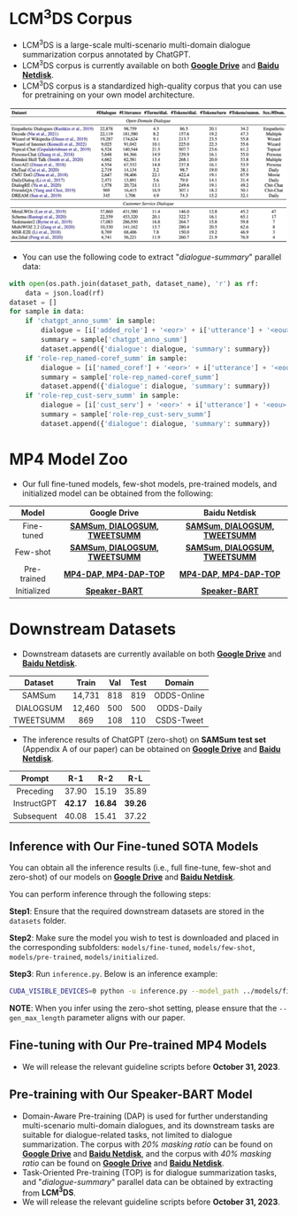 # LCM<sup>3</sup>DS Corpus
- LCM<sup>3</sup>DS is a large-scale multi-scenario multi-domain dialogue summarization corpus annotated by ChatGPT.
- LCM<sup>3</sup>DS corpus is currently available on both [**Google Drive**](https://drive.google.com/file/d/1ZtuLcSJKlWJRNdPL8rlo0a2NCbcmDwq-/view?usp=sharing) and [**Baidu Netdisk**](https://pan.baidu.com/s/10oEgcjp2htMSIqz8GWc_kQ?pwd=fy5q).
- LCM<sup>3</sup>DS corpus is a standardized high-quality corpus that you can use for pretraining on your own model architecture.

![图片描述](data_stats.png)

- You can use the following code to extract "*dialogue-summary*" parallel data:
```python
with open(os.path.join(dataset_path, dataset_name), 'r') as rf:
    data = json.load(rf)
dataset = []
for sample in data:
    if 'chatgpt_anno_summ' in sample:
        dialogue = [i['added_role'] + '<eor>' + i['utterance'] + '<eou>' for i in sample['dialogue']]
        summary = sample['chatgpt_anno_summ']
        dataset.append({'dialogue': dialogue, 'summary': summary})
    if 'role-rep_named-coref_summ' in sample:
        dialogue = [i['named_coref'] + '<eor>' + i['utterance'] + '<eou>' for i in sample['dialogue']]
        summary = sample['role-rep_named-coref_summ']
        dataset.append({'dialogue': dialogue, 'summary': summary})
    if 'role-rep_cust-serv_summ' in sample:
        dialogue = [i['cust_serv'] + '<eor>' + i['utterance'] + '<eou>' for i in sample['dialogue']]
        summary = sample['role-rep_cust-serv_summ']
        dataset.append({'dialogue': dialogue, 'summary': summary})
```

# MP4 Model Zoo
- Our full fine-tuned models, few-shot models, pre-trained models, and initialized model can be obtained from the following:

|Model|Google Drive|Baidu Netdisk|
|:---:|:---:|:---:|
| Fine-tuned | [**SAMSum, DIALOGSUM, TWEETSUMM**](https://drive.google.com/file/d/1hoSk-OrfGtcfc4qMfhX6yRFUFWAgLQXX/view?usp=sharing) | [**SAMSum, DIALOGSUM, TWEETSUMM**](https://pan.baidu.com/s/1aR7p4dd6Za9c4f0eB6Kdbg?pwd=tyf3) |
| Few-shot | [**SAMSum, DIALOGSUM, TWEETSUMM**](https://drive.google.com/file/d/1j7Hy58J5Cf03iBg0mYGsMGggyhK95KBW/view?usp=sharing) | [**SAMSum, DIALOGSUM, TWEETSUMM**](https://pan.baidu.com/s/10GVmjAIg-CWXtdd09s27zQ?pwd=mp2v) |
| Pre-trained | [**MP4-DAP, MP4-DAP-TOP**](https://drive.google.com/file/d/14o5V-rhoXKefTrtxZVV1ej4rQtlyRF8p/view?usp=sharing) | [**MP4-DAP, MP4-DAP-TOP**](https://pan.baidu.com/s/1rTnK1Gk78uNPy9n-oyXliA?pwd=d6sf) |
| Initialized | [**Speaker-BART**](https://drive.google.com/file/d/17sXx8fgRhRNWw1K1nr5o4AsBv4kwASnm/view?usp=sharing) | [**Speaker-BART**](https://pan.baidu.com/s/1LAv01Y71jcM8oBAAjm4K2A?pwd=u9d4) |

# Downstream Datasets
- Downstream datasets are currently available on both [**Google Drive**](https://drive.google.com/file/d/1riZX1yraagpgLIKf5YexuGXqmIa9O0DL/view?usp=sharing) and [**Baidu Netdisk**](https://pan.baidu.com/s/142DGWCutzOSwzYDk9ma-qg?pwd=n8rj).

|Dataset|Train|Val|Test|Domain|
|:---:|:---:|:---:|:---:|:---:|
| SAMSum | 14,731 | 818 | 819 | ODDS-Online |
| DIALOGSUM | 12,460 | 500 | 500 | ODDS-Daily |
| TWEETSUMM | 869 | 108 | 110 | CSDS-Tweet |

- The inference results of ChatGPT (zero-shot) on **SAMSum test set** (Appendix A of our paper) can be obtained on [**Google Drive**](https://drive.google.com/file/d/1Kr54RJHBe1czkFJjgDI3CbRQdjH8IxHa/view?usp=sharing) and [**Baidu Netdisk**](https://pan.baidu.com/s/14afZGYldAu0-X7uC8d31uA?pwd=9et9).

|Prompt|R-1|R-2|R-L|
|:---:|:---:|:---:|:---:|
| Preceding | 37.90 | 15.19 | 35.89 |
| InstructGPT | **42.17** | **16.84** | **39.26** |
| Subsequent | 40.08 | 15.41 | 37.22 |

## Inference with Our Fine-tuned SOTA Models
You can obtain all the inference results (i.e., full fine-tune, few-shot and zero-shot) of our models on [**Google Drive**](https://drive.google.com/file/d/1QhzdixA_HwRrCJ-IyKhHuKKLRv8Rg1pz/view?usp=sharing) and [**Baidu Netdisk**](https://pan.baidu.com/s/1ajEgJoyErx7bODhQBP-gsg?pwd=rdwi).

You can perform inference through the following steps:

**Step1**: Ensure that the required downstream datasets are stored in the `datasets` folder.

**Step2**: Make sure the model you wish to test is downloaded and placed in the corresponding subfolders: `models/fine-tuned`, `models/few-shot`, `models/pre-trained`, `models/initialized`.

**Step3**: Run `inference.py`. Below is an inference example:

```bash
CUDA_VISIBLE_DEVICES=0 python -u inference.py --model_path ../models/fine-tuned/MP4-DAP-TOP-SAMSum --dataset_name SAMSum --gen_use_cache --gen_max_length 100 --gen_min_length 5 --gen_beam_size 5 --gen_length_penalty 1.0 --gen_no_repeat_ngram_size 0 --infer_path ../outputs/Fine-tuned_MP4-DAP-TOP-SAMSum
```

**NOTE**: When you infer using the zero-shot setting, please ensure that the `--gen_max_length` parameter aligns with our paper.

## Fine-tuning with Our Pre-trained MP4 Models
- We will release the relevant guideline scripts before **October 31, 2023**.

## Pre-training with Our Speaker-BART Model
- Domain-Aware Pre-training (DAP) is used for further understanding multi-scenario multi-domain dialogues, and its downstream tasks are suitable for dialogue-related tasks, not limited to dialogue summarization. The corpus with *20% masking ratio* can be found on [**Google Drive**](https://drive.google.com/file/d/1NrbLvIAh2Y0enIouXOGjsBsFvNDFpGYh/view?usp=sharing) and [**Baidu Netdisk**](https://pan.baidu.com/s/1NE1yC-ICo21YJO9k6AXJHg?pwd=mw4c), and the corpus with *40% masking ratio* can be found on [**Google Drive**](https://drive.google.com/file/d/1nxeR0nVjjqmK1u2nZByWqQDVULQpkhpZ/view?usp=sharing) and [**Baidu Netdisk**](https://pan.baidu.com/s/1rszc2pIs6ZjBHTtQFq9Qgg?pwd=9a5r).
- Task-Oriented Pre-training (TOP) is for dialogue summarization tasks, and "*dialogue-summary*" parallel data can be obtained by extracting from **LCM<sup>3</sup>DS**.
- We will release the relevant guideline scripts before **October 31, 2023**.
